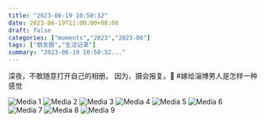 ```yaml
---
title: "2023-06-19 10:50:32"
date: 2023-06-19T11:00:00+08:00
draft: false
categories: ["moments","2023","2023-06"]
tags: ["朋友圈","生活记录"]
summary: "2023-06-19 10:50:32..."
---
```


深夜，不敢随意打开自己的相册。
因为，摄会报复。🥲
​
​#嫁给淄博男人是怎样一种感觉

![Media 1](/Moments/photos/2023-06-19/202306191050320.jpg)
![Media 2](/Moments/photos/2023-06-19/202306191050321.jpg)
![Media 3](/Moments/photos/2023-06-19/202306191050322.jpg)
![Media 4](/Moments/photos/2023-06-19/202306191050323.jpg)
![Media 5](/Moments/photos/2023-06-19/202306191050324.jpg)
![Media 6](/Moments/photos/2023-06-19/202306191050325.jpg)
![Media 7](/Moments/photos/2023-06-19/202306191050326.jpg)
![Media 8](/Moments/photos/2023-06-19/202306191050327.jpg)
![Media 9](/Moments/photos/2023-06-19/202306191050328.jpg)

